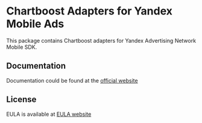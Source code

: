 # Chartboost Adapters for Yandex Mobile Ads

This package contains Chartboost adapters for Yandex Advertising Network Mobile SDK.

## Documentation

Documentation could be found at the [official website][DOCUMENTATION]

## License

EULA is available at [EULA website][LICENSE]

[DOCUMENTATION]: https://tech.yandex.com/mobile-ads/doc/ios/mob-mediation/

[LICENSE]: https://yandex.com/legal/mobileads_sdk_agreement/
